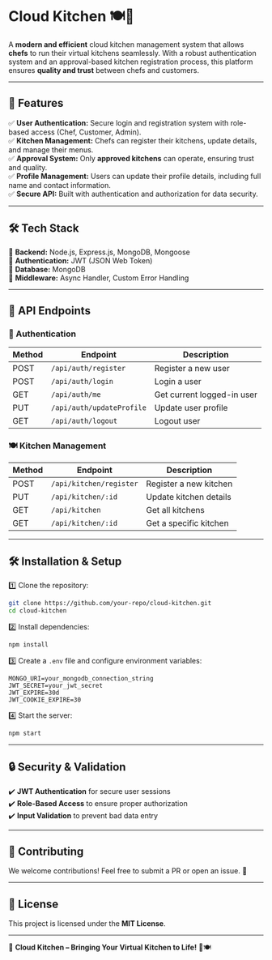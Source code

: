 # **Cloud Kitchen** 🍽️🚀  
A **modern and efficient** cloud kitchen management system that allows **chefs** to run their virtual kitchens seamlessly. With a robust authentication system and an approval-based kitchen registration process, this platform ensures **quality and trust** between chefs and customers.  

---

## **🚀 Features**  
✅ **User Authentication:** Secure login and registration system with role-based access (Chef, Customer, Admin).  
✅ **Kitchen Management:** Chefs can register their kitchens, update details, and manage their menus.  
✅ **Approval System:** Only **approved kitchens** can operate, ensuring trust and quality.  
✅ **Profile Management:** Users can update their profile details, including full name and contact information.  
✅ **Secure API:** Built with authentication and authorization for data security.  

---

## **🛠️ Tech Stack**  
🔹 **Backend:** Node.js, Express.js, MongoDB, Mongoose  
🔹 **Authentication:** JWT (JSON Web Token)  
🔹 **Database:** MongoDB  
🔹 **Middleware:** Async Handler, Custom Error Handling  

---

## **📌 API Endpoints**  
### **🔑 Authentication**
| Method | Endpoint            | Description |
|--------|---------------------|-------------|
| POST   | `/api/auth/register` | Register a new user |
| POST   | `/api/auth/login`    | Login a user |
| GET    | `/api/auth/me`       | Get current logged-in user |
| PUT    | `/api/auth/updateProfile` | Update user profile |
| GET    | `/api/auth/logout`   | Logout user |

### **🍽️ Kitchen Management**
| Method | Endpoint                 | Description |
|--------|--------------------------|-------------|
| POST   | `/api/kitchen/register`  | Register a new kitchen |
| PUT    | `/api/kitchen/:id`       | Update kitchen details |
| GET    | `/api/kitchen`           | Get all kitchens |
| GET    | `/api/kitchen/:id`       | Get a specific kitchen |

---

## **🛠 Installation & Setup**  
1️⃣ Clone the repository:  
```sh
git clone https://github.com/your-repo/cloud-kitchen.git
cd cloud-kitchen
```
2️⃣ Install dependencies:  
```sh
npm install
```
3️⃣ Create a `.env` file and configure environment variables:  
```env
MONGO_URI=your_mongodb_connection_string
JWT_SECRET=your_jwt_secret
JWT_EXPIRE=30d
JWT_COOKIE_EXPIRE=30
```
4️⃣ Start the server:  
```sh
npm start
```

---

## **🔒 Security & Validation**
✔️ **JWT Authentication** for secure user sessions  
✔️ **Role-Based Access** to ensure proper authorization  
✔️ **Input Validation** to prevent bad data entry  

---

## **📢 Contributing**  
We welcome contributions! Feel free to submit a PR or open an issue. 🚀  

---

## **📄 License**  
This project is licensed under the **MIT License**.  

---

🎯 **Cloud Kitchen – Bringing Your Virtual Kitchen to Life!** 🚀🍽️